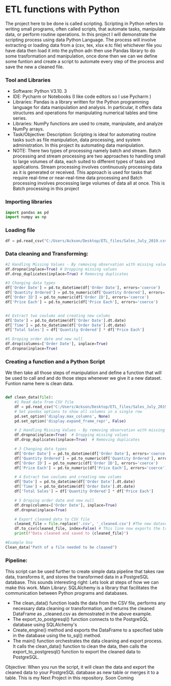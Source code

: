 # ETL functions with Python
The project here to be done is called scripting. Scripting in Python refers to writing small programs, often called scripts, that automate tasks, manipulate data, or perform routine operations. In this project I will demonstrate the scripting process using data Python Language. The process will involve extracting or loading data from a (csv, tex, xlsx e.tc file) whichever file you have data then load it into the python adn then use Pandas library to do some trasformation and manipulation, once done then we can we define some funtion and create a script to automate every step of the process and save the new a cleaned file.


### Tool and Libraries
- Software: Python V3.10. 3
- IDE: Pycharm or Notebooks (I like code editors so I use Pycharm )
- Libraries: Pandas is a library written for the Python programming language for data manipulation and analysis. In particular, it offers data structures and operations for manipulating numerical tables and time series.
- Libraries: NumPy functions are used to create, manipulate, and analyze NumPy arrays.
- Task/Objective: Description: Scripting is ideal for automating routine tasks such as file manipulation, data processing, and system administration. In this project its automating data manipulation.
- NOTE: There two types of processing namely batch and stream. Batch processing and stream processing are two approaches to handling small to large volumes of data, each suited to different types of tasks and applications. Stream processing involves continuously processing data as it is generated or received. This approach is used for tasks that require real-time or near-real-time data processing and Batch processing involves processing large volumes of data all at once. This is Batch processing in this project
  
### Importing libraries
```python
import pandas as pd
import numpy as np
```
### Loading file
```python
df = pd.read_csv("C:/Users/Ackson/Desktop/ETL_files/Sales_July_2019.csv")
```
### Data cleaning and Transforming:
```python
#2 Handling Missing Values - By removing observation with missing values
df.dropna(inplace=True) # Dropping missing values
df.drop_duplicates(inplace=True) # Removing duplicates

#3 Changing data types
df['Order Date'] = pd.to_datetime(df['Order Date'], errors='coerce')
df['Quantity Ordered'] = pd.to_numeric(df['Quantity Ordered'], errors='coerce')
df['Order ID'] = pd.to_numeric(df['Order ID'], errors='coerce')
df['Price Each'] = pd.to_numeric(df['Price Each'], errors='coerce')


#4 Extract two coulums and creating new colums
df['Date'] = pd.to_datetime(df['Order Date'].dt.date)
df['Time'] = pd.to_datetime(df['Order Date'].dt.date)
df['Total Sales'] = df['Quantity Ordered'] * df['Price Each']

#5 Droping order date and new null
df.drop(columns=['Order Date'], inplace=True)
df.dropna(inplace=True)
```

### Creating a function and a Python Script
We then take all those steps of manipulation and define a function that will be used to call and and do those steps whenever we give it a new dataset. Funtion name here is clean data.
```python

def clean_data(file):
    #1 Read data from CSV file
    df = pd.read_csv("C:/Users/Ackson/Desktop/ETL_files/Sales_July_2019.csv")
    # Set pandas options to show all columns in a single row
    pd.set_option('display.max_columns', None)
    pd.set_option('display.expand_frame_repr', False)

    # 2 Handling Missing Values - By removing observation with missing values
    df.dropna(inplace=True)  # Dropping missing values
    df.drop_duplicates(inplace=True)  # Removing duplicates

    # 3 Changing data types
    df['Order Date'] = pd.to_datetime(df['Order Date'], errors='coerce')
    df['Quantity Ordered'] = pd.to_numeric(df['Quantity Ordered'], errors='coerce')
    df['Order ID'] = pd.to_numeric(df['Order ID'], errors='coerce')
    df['Price Each'] = pd.to_numeric(df['Price Each'], errors='coerce')

    # 4 Extract two coulums and creating new colums
    df['Date'] = pd.to_datetime(df['Order Date'].dt.date)
    df['Time'] = pd.to_datetime(df['Order Date'].dt.date)
    df['Total Sales'] = df['Quantity Ordered'] * df['Price Each']

    # 5 Droping order date and new null
    df.drop(columns=['Order Date'], inplace=True)
    df.dropna(inplace=True)

    # Export cleaned data to CSV file 
    cleaned_file = file.replace('.csv', '_cleaned.csv') #The new dataset will be exported appended with a last name "_cleaned.csv"
    df.to_csv(cleaned_file, index=False) # This line now exports the trasformed dataset to a new dataset csv
    print(f"Data cleaned and saved to {cleaned_file}")

#Example Use
Clean_data("Path of a file needed to be cleaned")
```

### Pipeline:
This script can be used further to create simple data pipeline that takes raw data, transforms it, and stores the transformed data in a PostgreSQL database.
This sounds interesting right: Lets look at steps of how we can make this work.
Main Library: SQLAlchemy is a library that facilitates the communication between Python programs and databases. 

- The clean_data() function loads the data from the CSV file, performs any necessary data cleaning or transformation, and returns the cleaned DataFrame as _cleaned.csv as demostrated in the above example.
- The export_to_postgresql() function connects to the PostgreSQL database using SQLAlchemy's
- Create_engine() method and exports the DataFrame to a specified table in the database using the to_sql() method.
- The main() function orchestrates the data cleaning and export process. It calls the clean_data() function to clean the data, then calls the export_to_postgresql() function to export the cleaned data to PostgreSQL.
  
Objective: When you run the script, it will clean the data and export the cleaned data to your PostgreSQL database as new table or merges it to a table.
This is my Next Project in this repository.
Soon Coming



